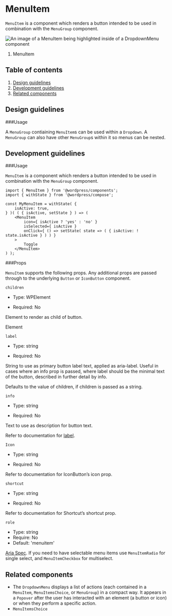 # MenuItem

`MenuItem` is a component which renders a button intended to be used in combination with the `MenuGroup` component.

![An image of a MenuItem being highlighted inside of a DropdownMenu component](https://wordpress.org/gutenberg/files/2018/11/MenuItem.png)

1. MenuItem



## Table of contents



1. [Design guidelines](http://#design-guidelines)
2. [Development guidelines](http://#development-guidelines)
3. [Related components](http://#related-components)



## Design guidelines

###Usage

A `MenuGroup` contiaining `MenuItem`s can be used within a `Dropdown`. A `MenuGroup` can also have other `MenuGroup`s within it so menus can be nested.

## Development guidelines

###Usage

`MenuItem` is a component which renders a button intended to be used in combination with the `MenuGroup` component.

```
import { MenuItem } from '@wordpress/components';
import { withState } from '@wordpress/compose';
```

```
const MyMenuItem = withState( {
    isActive: true,
} )( ( { isActive, setState } ) => (
    <MenuItem
        icon={ isActive ? 'yes' : 'no' }
        isSelected={ isActive }
        onClick={ () => setState( state => ( { isActive: ! state.isActive } ) ) }
    >
        Toggle
    </MenuItem>
) );
```

###Props 

`MenuItem` supports the following props. Any additional props are passed through to the underlying  `Button` or `IconButton` component.

```children```

- Type: WPElement

- Required: No


Element to render as child of button.

Element

```label```

- Type: string

- Required: No


String to use as primary button label text, applied as aria-label. Useful in cases where an info prop is passed, where label should be the minimal text of the button, described in further detail by info.

Defaults to the value of children, if children is passed as a string.

```info```

- Type: string

- Required: No


Text to use as description for button text.

Refer to documentation for [label](https://wordpress.org/gutenberg/handbook/components/menu-item/#label).

```Icon```

- Type: string

- Required: No

Refer to documentation for IconButton’s icon prop.

```shortcut```

- Type: string

- Required: No


Refer to documentation for Shortcut’s shortcut prop.

```role```

- Type: string
- Require: No
- Default: 'menuitem'

[Aria Spec](https://www.w3.org/TR/wai-aria-1.1/#aria-checked). If you need to have selectable menu items use `MenuItemRadio` for single select, and `MenuItemCheckbox` for multiselect.

## Related components

- The `DropdownMenu` displays a list of actions (each contained in a `MenuItem`, `MenuItemsChoice`, or `MenuGroup`) in a compact way. It appears in a `Popover` after the user has interacted with an element (a button or icon) or when they perform a specific action. 
- `MenuItemsChoice`